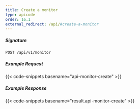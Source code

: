 ```yaml
---
title: Create a monitor
type: apicode
order: 16.1
external_redirect: /api/#create-a-monitor
---
```


##### Signature

`POST /api/v1/monitor`

##### Example Request

{{< code-snippets basename="api-monitor-create" >}}

##### Example Response

{{< code-snippets basename="result.api-monitor-create" >}}
